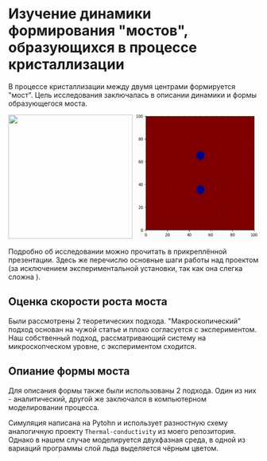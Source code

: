 # Изучение динамики формирования "мостов", образующихся в процессе кристаллизации
В процессе кристаллизации между двумя центрами формируется "мост". Цель исследования заключалась в описании динамики и формы образующегося моста.

<img src="/madia_gt/intro.gif" width="250" height="250"/> <img src="/madia_gt/demo_numergif.gif" width="250" height="250"/>

Подробно об исследовании можно прочитать в прикреплённой презентации. Здесь же перечислю основные шаги работы над проектом (за исключением экспериментальной установки, так как она слегка сложна ).
## Оценка скорости роста моста
Были рассмотрены 2 теоретических подхода. "Макроскопический" подход основан на чужой статье и плохо согласуется с экспериментом. Наш собственный подход, рассматривающий систему на микроскопческом уровне, с экспериментом сходится.

## Опиание формы моста
Для описания формы также были использованы 2 подхода.
Один из них - аналитический, другой же заключался в компьютерном моделировании процесса.

Симуляция написана на Pytohn и использует разностную схему аналогичную проекту `Thermal-conductivity` из моего репозитория.
Однако в нашем случае моделируется двухфазная среда, в одной из вариаций программы слой льда выделяется чёрным цветом.
